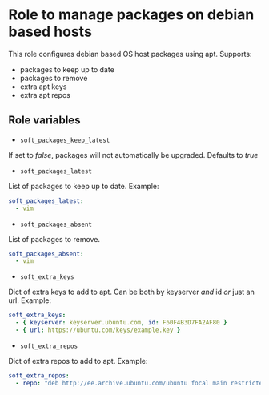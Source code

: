 # Role to manage packages on debian based hosts

This role configures debian based OS host packages using apt. Supports:

* packages to keep up to date
* packages to remove
* extra apt keys
* extra apt repos

## Role variables

* `soft_packages_keep_latest`

If set to *false*, packages will not automatically be upgraded.
Defaults to *true*

* `soft_packages_latest`

List of packages to keep up to date. Example:

```yaml
soft_packages_latest:
  - vim
```

* `soft_packages_absent`

List of packages to remove. 

```yaml
soft_packages_absent:
  - vim
```

* `soft_extra_keys`

Dict of extra keys to add to apt. Can be both by keyserver *and* id *or* just an url. Example:

```yaml
soft_extra_keys:
  - { keyserver: keyserver.ubuntu.com, id: F60F4B3D7FA2AF80 }
  - { url: https://ubuntu.com/keys/example.key }
```

* `soft_extra_repos`

Dict of extra repos to add to apt. Example:

```yaml
soft_extra_repos:
  - repo: "deb http://ee.archive.ubuntu.com/ubuntu focal main restricted"
```
